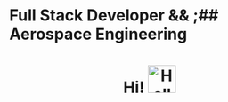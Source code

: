 # Full Stack Developer && ;## Aerospace Engineering 

<h1 align="center">
Hi! <img src="https://raw.githubusercontent.com/MartinHeinz/MartinHeinz/master/wave.gif" width="50" height="50" title="Hello">
</h1>

<!--
**9Shuck/9Shuck** is a ✨ _special_ ✨ repository because its `README.md` (this file) appears on your GitHub profile.

Here are some ideas to get you started:

- 🔭 I’m currently working on ...
- 🌱 I’m currently learning ...
- 👯 I’m looking to collaborate on ...
- 🤔 I’m looking for help with ...
- 💬 Ask me about ...
- 📫 How to reach me: ...
- 😄 Pronouns: ...
- ⚡ Fun fact: ...
-->

